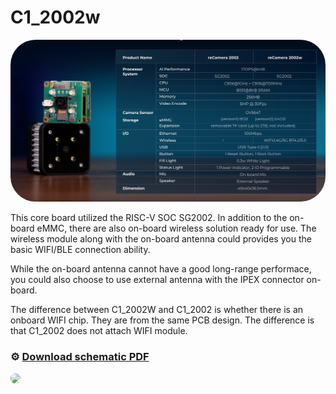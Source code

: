 # C1_2002w

<a href="url"><img src="./static/image.png" height="auto" width="auto" style="border-radius:40px"></a>

This core board utilized the RISC-V SOC SG2002. In addition to the on-board eMMC, there are also on-board wireless solution ready for use. The wireless module along with the on-board antenna could provides you the basic WIFI/BLE connection ability.

While the on-board antenna cannot have a good long-range performace, you could also choose to use external antenna with the IPEX connector on-board.

The difference between C1_2002W and C1_2002 is whether there is an onboard WIFI chip. They are from the same PCB design. The difference is that C1_2002 does not attach WIFI module.

### ⚙️ [Download  schematic PDF](reCamera_Core_2002w_8GB_v1.2_SCH_PDF_241014.pdf)

<a href="url"><img src="../statics/BTB_Connector.png" height="auto" width="auto" style="border-radius:10px"></a>